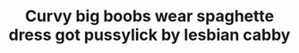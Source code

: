 ---
layout: post
title: Curvy big boobs wear spaghette dress got pussylick by lesbian cabby
duration: '11:18'
view: 580
rate: 2
video: 'https://flashservice.xvideos.com/embedframe/28705103'
category:
 - busty
 - cab
 - curvy
 - gorgeous
 - lesbian
 - outdoor
 - rough
tags: 
 - big-tits
priority: 0.9
changefreq: daily
---